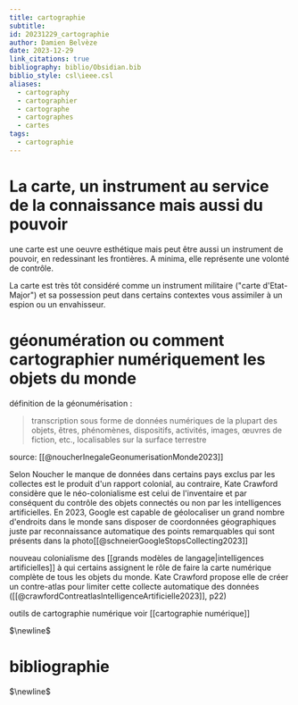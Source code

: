 ```yaml
---
title: cartographie
subtitle: 
id: 20231229_cartographie
author: Damien Belvèze
date: 2023-12-29
link_citations: true
bibliography: biblio/Obsidian.bib
biblio_style: csl\ieee.csl
aliases:
  - cartography
  - cartographier
  - cartographe
  - cartographes
  - cartes
tags:
  - cartographie
---
```

# La carte, un instrument au service de la connaissance mais aussi du pouvoir

une carte est une oeuvre esthétique mais peut être aussi un instrument de pouvoir, en redessinant les frontières. A minima, elle représente une volonté de contrôle. 

La carte est très tôt considéré comme un instrument militaire ("carte d'Etat-Major") et sa possession peut dans certains contextes vous assimiler à un espion ou un envahisseur. 

# géonumération ou comment cartographier numériquement les objets du monde

définition de la géonumérisation :

>transcription sous forme de données numériques de la plupart des objets, êtres, phénomènes, dispositifs, activités, images, œuvres de fiction, etc., localisables sur la surface terrestre

source: [[@noucherInegaleGeonumerisationMonde2023]]

Selon Noucher le manque de données dans certains pays exclus par les collectes est le produit d'un rapport colonial, au contraire, Kate Crawford considère que le néo-colonialisme est celui de l'inventaire et par conséquent du contrôle des objets connectés ou non par les intelligences artificielles. 
En 2023, Google est capable de géolocaliser un grand nombre d'endroits dans le monde sans disposer de coordonnées géographiques juste par reconnaissance automatique des points remarquables qui sont présents dans la photo[[@schneierGoogleStopsCollecting2023]] 

nouveau colonialisme des [[grands modèles de langage|intelligences artificielles]] à qui certains assignent le rôle de faire la carte numérique complète de tous les objets du monde. Kate Crawford propose elle de créer un contre-atlas pour limiter cette collecte automatique des données ([[@crawfordContreatlasIntelligenceArtificielle2023]], p22) 


outils de cartographie numérique voir [[cartographie numérique]]


$\newline$
# bibliographie
$\newline$






